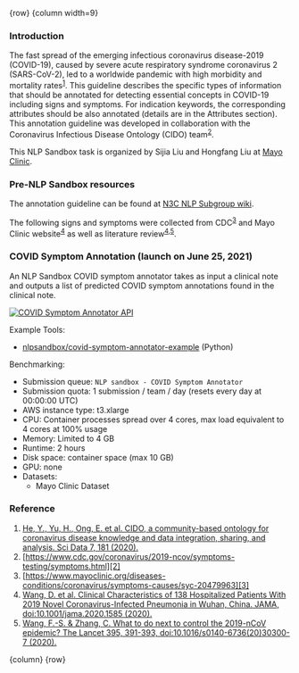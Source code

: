 <!-- markdownlint-disable-next-line first-line-h1 -->
{row}
{column width=9}

### Introduction

The fast spread of the emerging infectious coronavirus disease-2019 (COVID-19), caused by severe acute respiratory syndrome coronavirus 2 (SARS-CoV-2), led to a worldwide pandemic with high morbidity and mortality rates<sup>[1][1]</sup>. This guideline describes the specific types of information that should be annotated for detecting essential concepts in COVID-19 including signs and symptoms. For indication keywords, the corresponding attributes should be also annotated (details are in the Attributes section). This annotation guideline was developed in collaboration with the Coronavirus Infectious Disease Ontology (CIDO) team<sup>[2][2]</sup>.

This NLP Sandbox task is organized by Sijia Liu and Hongfang Liu at [Mayo Clinic].

### Pre-NLP Sandbox resources

The annotation guideline can be found at [N3C NLP Subgroup wiki].

The following signs and symptoms were collected from CDC<sup>[3][3]</sup> and Mayo Clinic website<sup>[4][4]</sup> as well as literature review<sup>[4][4],[5][5]</sup>.

### COVID Symptom Annotation (launch on June 25, 2021)

An NLP Sandbox COVID symptom annotator takes as input a clinical note and outputs a list of predicted COVID symptom annotations found in the clinical note.

[![COVID Symptom Annotator API](https://img.shields.io/badge/OpenAPI-Open_NLP_Tool_Specification-plop?color=94398d&labelColor=555555&logoColor=ffffff&style=for-the-badge&logo=openapi-initiative&label=)][covid-symptom-annotator-api]

Example Tools:

- [nlpsandbox/covid-symptom-annotator-example] (Python)

Benchmarking:

- Submission queue: `NLP sandbox - COVID Symptom Annotator`
- Submission quota: 1 submission / team / day (resets every day at 00:00:00 UTC)
- AWS instance type: t3.xlarge
- CPU: Container processes spread over 4 cores, max load equivalent to 4 cores at 100% usage
- Memory: Limited to 4 GB
- Runtime: 2 hours
- Disk space: container space (max 10 GB)
- GPU: none
- Datasets:
    - Mayo Clinic Dataset

### Reference

1. [He, Y., Yu, H., Ong, E. et al. CIDO, a community-based ontology for coronavirus disease knowledge and data integration, sharing, and analysis. Sci Data 7, 181 (2020).][1]
2. [https://www.cdc.gov/coronavirus/2019-ncov/symptoms-testing/symptoms.html][2]
3. [https://www.mayoclinic.org/diseases-conditions/coronavirus/symptoms-causes/syc-20479963][3]
4. [Wang, D. et al. Clinical Characteristics of 138 Hospitalized Patients With 2019 Novel Coronavirus-Infected Pneumonia in Wuhan, China. JAMA, doi:10.1001/jama.2020.1585 (2020).][4]
5. [Wang, F.-S. & Zhang, C. What to do next to control the 2019-nCoV epidemic? The Lancet 395, 391-393, doi:10.1016/s0140-6736(20)30300-7 (2020).][5]

{column} {row}


<!-- Images -->

<!-- Links -->

[1]: https://doi.org/10.1038/s41597-020-0523-6
[2]: https://www.cdc.gov/coronavirus/2019-ncov/symptoms-testing/symptoms.html
[3]: https://www.mayoclinic.org/diseases-conditions/coronavirus/symptoms-causes/syc-20479963
[4]: https://doi.org/10.1001/jama.2020.1585
[5]: https://doi.org/10.1016/s0140-6736(20)30300-7
[N3C NLP Subgroup wiki]: https://github.com/OHNLP/N3C-NLP-Documentation/wiki
[nlpsandbox/covid-symptom-annotator-example]: https://github.com/nlpsandbox/covid-symptom-annotator-example
[covid-symptom-annotator-api]: https://nlpsandbox.github.io/nlpsandbox-schemas/covid-symptom-annotator/latest/docs/
[Mayo Clinic]: https://www.mayoclinic.org/

